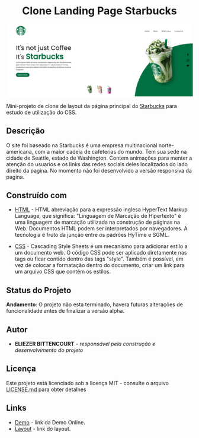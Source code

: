<h1 align="center"> Clone Landing Page Starbucks </h1>

<img src="DOC/resultado.png" alt="Demonstração da Tela" width="600">

Mini-projeto de clone de layout da página principal do [Starbucks](https://www.starbucks.com.br/) para estudo de utilização do CSS.


## Descrição

O site foi baseado na Starbucks  é uma empresa multinacional norte-americana, com a maior cadeia de cafeterias do mundo. Tem sua sede na cidade de Seattle, estado de Washington. Contem animações para menter a atenção do usuarios e os links das redes sociais deles localizados do lado direito da pagina. No momento não foi desenvolvido a versão responsiva da pagina.


## Construído com

* [HTML](https://www.w3schools.com/html/) - HTML abreviação para a expressão inglesa HyperText Markup Language, que significa: "Linguagem de Marcação de Hipertexto" é uma linguagem de marcação utilizada na construção de páginas na Web. Documentos HTML podem ser interpretados por navegadores. A tecnologia é fruto da junção entre os padrões HyTime e SGML.

* [CSS](https://www.w3schools.com/css/default.asp) - Cascading Style Sheets é um mecanismo para adicionar estilo a um documento web. O código CSS pode ser aplicado diretamente nas tags ou ficar contido dentro das tags "style". Também é possível, em vez de colocar a formatação dentro do documento, criar um link para um arquivo CSS que contém os estilos.

## Status do Projeto

**Andamento**: O projeto não esta terminado, havera futuras alterações de funcionalidade antes de finalizar a versão alpha.

## Autor

* **ELIEZER BITTENCOURT** - *responsável pela construção e desenvolvimento do projeto*

## Licença
Este projeto está licenciado sob a licença MIT - consulte o arquivo  [LICENSE.md](LICENSE.md) para obter detalhes


## Links
* [Demo](?) - link da Demo Online.
* [Layout](https://morioh.com/p/bda6ce16b5d8) - link do layout.




